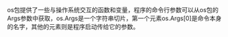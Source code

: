 os包提供了一些与操作系统交互的函数和变量，程序的命令行参数可以从os包的Args参数中获取，os.Args是一个字符串切片，第一个元素os.Args[0]是命令本身的名字，其他的元素则是程序启动传给它的参数。